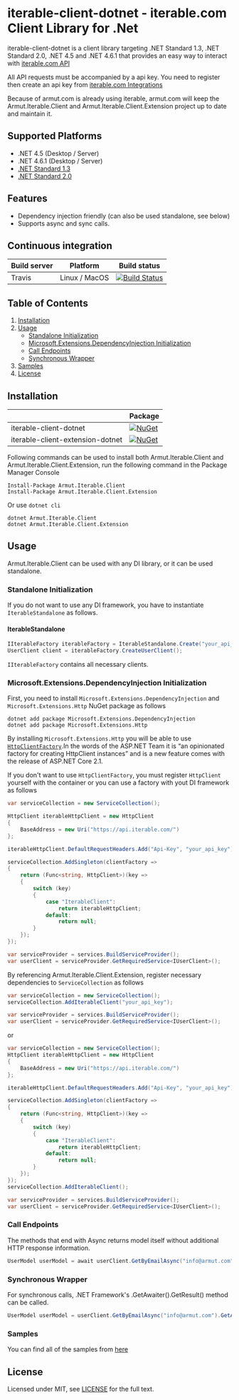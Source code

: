 # iterable-client-dotnet - iterable.com Client Library for .Net

iterable-client-dotnet is a client library targeting .NET Standard 1.3, .NET Standard 2.0, .NET 4.5 and .NET 4.6.1 that provides an easy way to interact with [iterable.com API](https://www.iterable.com)

All API requests must be accompanied by a api key. You need to register then create an api key from [iterable.com Integrations](https://app.iterable.com/settings/apiKeys)

Because of armut.com is already using iterable, armut.com will keep the Armut.Iterable.Client and Armut.Iterable.Client.Extension project up to date and maintain it.

## Supported Platforms

* .NET 4.5 (Desktop / Server)
* .NET 4.6.1 (Desktop / Server)
* [.NET Standard 1.3](https://docs.microsoft.com/en-us/dotnet/standard/net-standard)
* [.NET Standard 2.0](https://docs.microsoft.com/en-us/dotnet/standard/net-standard)

## Features
* Dependency injection friendly (can also be used standalone, see below)
* Supports async and sync calls.

## Continuous integration

| Build server                | Platform      | Build status                                                                                                                                                        | 
|-----------------------------|---------------|---------------------------------------------------------------------------------------------------------------------------------------------------------------------|
| Travis                      | Linux / MacOS | [![Build Status](https://travis-ci.org/armutcom/iterable-client-dotnet.svg?branch=master)](https://travis-ci.org/armutcom/iterable-client-dotnet)  | |

## Table of Contents

1. [Installation](https://github.com/armutcom/iterable-client-dotnet#installation)
2. [Usage](https://github.com/armutcom/iterable-client-dotnet#usage)
    - [Standalone Initialization](https://github.com/armutcom/iterable-client-dotnet#standalone-initialization)
    - [Microsoft.Extensions.DependencyInjection Initialization](https://github.com/armutcom/iterable-client-dotnet#microsoftextensionsdependencyinjection-initialization)
    - [Call Endpoints](https://github.com/armutcom/iterable-client-dotnet#call-endpoints)
    - [Synchronous Wrapper](https://github.com/armutcom/iterable-client-dotnet#synchronous-wrapper)
3. [Samples](https://github.com/armutcom/iterable-client-dotnet#samples)
4. [License](https://github.com/armutcom/iterable-client-dotnet#license)

## Installation

|       | Package |
|---------------|----------|
| iterable-client-dotnet | [![NuGet](https://img.shields.io/nuget/v/Armut.Iterable.Client.svg)](https://www.nuget.org/packages/Armut.Iterable.Client)    |
| iterable-client-extension-dotnet | [![NuGet](https://img.shields.io/nuget/v/Armut.Iterable.Client.svg)](https://www.nuget.org/packages/Armut.Iterable.Client.Extension)    |

Following commands can be used to install both Armut.Iterable.Client and Armut.Iterable.Client.Extension, run the following command in the Package Manager Console

```
Install-Package Armut.Iterable.Client
Install-Package Armut.Iterable.Client.Extension
```

Or use `dotnet cli`

```
dotnet Armut.Iterable.Client
dotnet Armut.Iterable.Client.Extension
```

## Usage

Armut.Iterable.Client can be used with any DI library, or it can be used standalone.

### Standalone Initialization

If you do not want to use any DI framework, you have to instantiate `IterableStandalone` as follows.

#### IterableStandalone
```csharp
IIterableFactory iterableFactory = IterableStandalone.Create("your_api_key");
UserClient client = iterableFactory.CreateUserClient();
```

`IIterableFactory` contains all necessary clients.

### Microsoft.Extensions.DependencyInjection Initialization

First, you need to install `Microsoft.Extensions.DependencyInjection` and `Microsoft.Extensions.Http` NuGet package as follows

```
dotnet add package Microsoft.Extensions.DependencyInjection
dotnet add package Microsoft.Extensions.Http
```

By installing `Microsoft.Extensions.Http` you will be able to use [`HttpClientFactory`](https://www.stevejgordon.co.uk/introduction-to-httpclientfactory-aspnetcore).In the words of the ASP.NET Team it is “an opinionated factory for creating HttpClient instances” and is a new feature comes with the release of ASP.NET Core 2.1. 

If you don't want to use `HttpClientFactory`, you must register `HttpClient` yourself with the container or you can use a factory with yout DI framework as follows
```csharp
var serviceCollection = new ServiceCollection();

HttpClient iterableHttpClient = new HttpClient
{
    BaseAddress = new Uri("https://api.iterable.com/")
};

iterableHttpClient.DefaultRequestHeaders.Add("Api-Key", "your_api_key");

serviceCollection.AddSingleton(clientFactory =>
{
    return (Func<string, HttpClient>)(key =>
    {
        switch (key)
        {
            case "IterableClient":
                return iterableHttpClient;
            default:
                return null;
        }
    });
});

var serviceProvider = services.BuildServiceProvider();
var userClient = serviceProvider.GetRequiredService<IUserClient>();
```

By referencing Armut.Iterable.Client.Extension, register necessary dependencies to `ServiceCollection` as follows
```csharp
var serviceCollection = new ServiceCollection();
serviceCollection.AddIterableClient("your_api_key");

var serviceProvider = services.BuildServiceProvider();
var userClient = serviceProvider.GetRequiredService<IUserClient>();
```

or
```csharp
var serviceCollection = new ServiceCollection();
HttpClient iterableHttpClient = new HttpClient
{
    BaseAddress = new Uri("https://api.iterable.com/")
};

iterableHttpClient.DefaultRequestHeaders.Add("Api-Key", "your_api_key");

serviceCollection.AddSingleton(clientFactory =>
{
    return (Func<string, HttpClient>)(key =>
    {
        switch (key)
        {
            case "IterableClient":
                return iterableHttpClient;
            default:
                return null;
        }
    });
});
serviceCollection.AddIterableClient();

var serviceProvider = services.BuildServiceProvider();
var userClient = serviceProvider.GetRequiredService<IUserClient>();
```

### Call Endpoints

The methods that end with Async returns model itself without additional HTTP response information.

```csharp
UserModel userModel = await userClient.GetByEmailAsync("info@armut.com");
```

### Synchronous Wrapper

For synchronous calls, .NET Framework's .GetAwaiter().GetResult() method can be called.

```csharp
UserModel userModel = userClient.GetByEmailAsync("info@armut.com").GetAwaiter().GetResult();
```

### Samples

You can find all of the samples from [here](sample)

## License
Licensed under MIT, see [LICENSE](LICENSE) for the full text.
